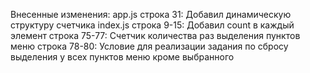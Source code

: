 Внесенные изменения:
app.js строка 31: Добавил динамическую структуру счетчика 
index.js строка 9-15: Добавил count в каждый элемент
         строка 75-77: Счетчик количества раз выделения пунктов меню
         строка 78-80: Условие для реализации задания по сбросу выделения у всех пунктов меню кроме выбранного
